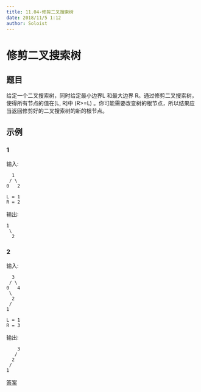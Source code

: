 ```yaml
---
title: 11.04-修剪二叉搜索树
date: 2018/11/5 1:12
author: Soloist
---
```

    
# 修剪二叉搜索树

## 题目

给定一个二叉搜索树，同时给定最小边界L 和最大边界 R。通过修剪二叉搜索树，使得所有节点的值在[L, R]中 (R>=L) 。你可能需要改变树的根节点，所以结果应当返回修剪好的二叉搜索树的新的根节点。

## 示例

### 1

输入: 

      1
     / \
    0   2
    
    L = 1
    R = 2

输出: 

    1
     \
      2
       
### 2

输入: 

      3
     / \
    0   4
     \
      2
     /
    1
    
    L = 1
    R = 3

输出: 

        3
       / 
      2   
     /
    1
    
[答案](https://github.com/aSoloist/java-algorithm/blob/master/code/11.04/Main.java)